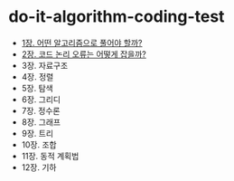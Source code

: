 # do-it-algorithm-coding-test

- [1장. 어떤 알고리즘으로 풀어야 할까?](/contents/chapter-01.md)
- [2장. 코드 논리 오류는 어떻게 잡을까?](/contents/chapter-02.md)
- 3장. 자료구조
- 4장. 정렬
- 5장. 탐색
- 6장. 그리디
- 7장. 정수론
- 8장. 그래프
- 9장. 트리
- 10장. 조합
- 11장. 동적 계획법
- 12장. 기하